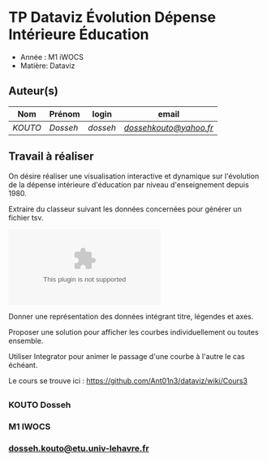 
# TP Dataviz Évolution Dépense Intérieure Éducation

- Année : M1 iWOCS
- Matière: Dataviz

## Auteur(s)

|Nom|Prénom|login|email|
|--|--|--|--|
| *KOUTO* | *Dosseh* | *dosseh* | *dossehkouto@yahoo.fr* |


## Travail à réaliser

On désire réaliser une visualisation interactive et dynamique sur l'évolution de la dépense intérieure d'éducation par niveau d'enseignement depuis 1980.

Extraire du classeur suivant les données concernées pour générer un fichier tsv.

![Évolution Dépense Intérieure Éducation](data/DIE.xls)

Donner une représentation des données intégrant titre, légendes et axes.

Proposer une solution pour afficher les courbes individuellement ou toutes ensemble.

Utiliser Integrator pour animer le passage d'une courbe à l'autre le cas échéant.

Le cours se trouve ici : https://github.com/Ant01n3/dataviz/wiki/Cours3



## 
### KOUTO Dosseh
### M1 IWOCS
### dosseh.kouto@etu.univ-lehavre.fr
